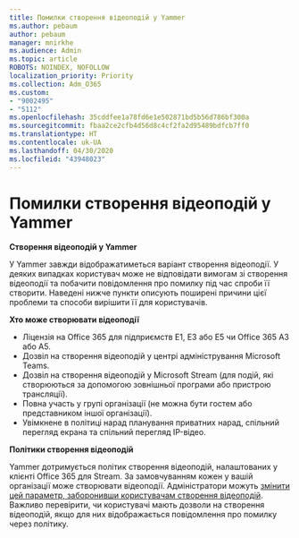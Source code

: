 ```yaml
---
title: Помилки створення відеоподій у Yammer
ms.author: pebaum
author: pebaum
manager: mnirkhe
ms.audience: Admin
ms.topic: article
ROBOTS: NOINDEX, NOFOLLOW
localization_priority: Priority
ms.collection: Adm_O365
ms.custom:
- "9002495"
- "5112"
ms.openlocfilehash: 35cddfee1a78fd6e1e502871bd5b56d786bf300a
ms.sourcegitcommit: fbaa2ce2cfb4d56d8c4cf2fa2d95489bdfcb7ff0
ms.translationtype: HT
ms.contentlocale: uk-UA
ms.lasthandoff: 04/30/2020
ms.locfileid: "43948023"
---
```

# <a name="live-events-in-yammer-creation-errors"></a>Помилки створення відеоподій у Yammer

**Створення відеоподій у Yammer**

У Yammer завжди відображатиметься варіант створення відеоподії. У деяких випадках користувач може не відповідати вимогам зі створення відеоподії та побачити повідомлення про помилку під час спроби її створити. Наведені нижче пункти описують поширені причини цієї проблеми та способи вирішити її для користувачів.

**Хто може створювати відеоподії**
- Ліцензія на Office 365 для підприємств E1, E3 або E5 чи Office 365 A3 або A5.
- Дозвіл на створення відеоподій у центрі адміністрування Microsoft Teams.
- Дозвіл на створення відеоподій у Microsoft Stream (для подій, які створюються за допомогою зовнішньої програми або пристрою трансляції).
- Повна участь у групі організації (не можна бути гостем або представником іншої організації).
- Увімкнене в політиці нарад планування приватних нарад, спільний перегляд екрана та спільний перегляд IP-відео.

**Політики створення відеоподій**

Yammer дотримується політик створення відеоподій, налаштованих у клієнті Office 365 для Stream. За замовчуванням кожен у вашій організації може створювати відеоподії. Адміністратори можуть [змінити цей параметр, заборонивши користувачам створення відеоподій](https://docs.microsoft.com/stream/live-event-administration#enabling-and-restricting-users-to-creating). Важливо перевірити, чи користувачі мають дозволи на створення відеоподій, якщо для них відображається повідомлення про помилку через політику.
